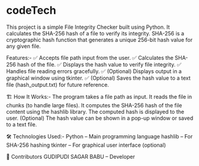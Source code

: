# codeTech
This project is a simple File Integrity Checker built using Python. It calculates the SHA-256 hash of a file to verify its integrity. SHA-256 is a cryptographic hash function that generates a unique 256-bit hash value for any given file.

Features:-
✅ Accepts file path input from the user.
✅ Calculates the SHA-256 hash of the file.
✅ Displays the hash value to verify file integrity.
✅ Handles file reading errors gracefully.
✅ (Optional) Displays output in a graphical window using tkinter.
✅ (Optional) Saves the hash value to a text file (hash_output.txt) for future reference.

🏗️ How It Works:-
The program takes a file path as input.
It reads the file in chunks (to handle large files).
It computes the SHA-256 hash of the file content using the hashlib library.
The computed hash is displayed to the user.
(Optional) The hash value can be shown in a pop-up window or saved to a text file.

🛠️ Technologies Used:-
Python – Main programming language
hashlib – For SHA-256 hashing
tkinter – For graphical user interface (optional)

🙌 Contributors
GUDIPUDI SAGAR BABU – Developer
